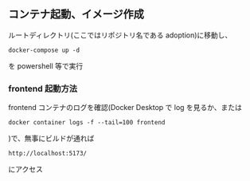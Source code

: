 ## コンテナ起動、イメージ作成

ルートディレクトリ(ここではリポジトリ名である adoption)に移動し、

```
docker-compose up -d
```

を powershell 等で実行

### frontend 起動方法

frontend コンテナのログを確認(Docker Desktop で log を見るか、または

```
docker container logs -f --tail=100 frontend
```

)で、無事にビルドが通れば

```
http://localhost:5173/
```

にアクセス
